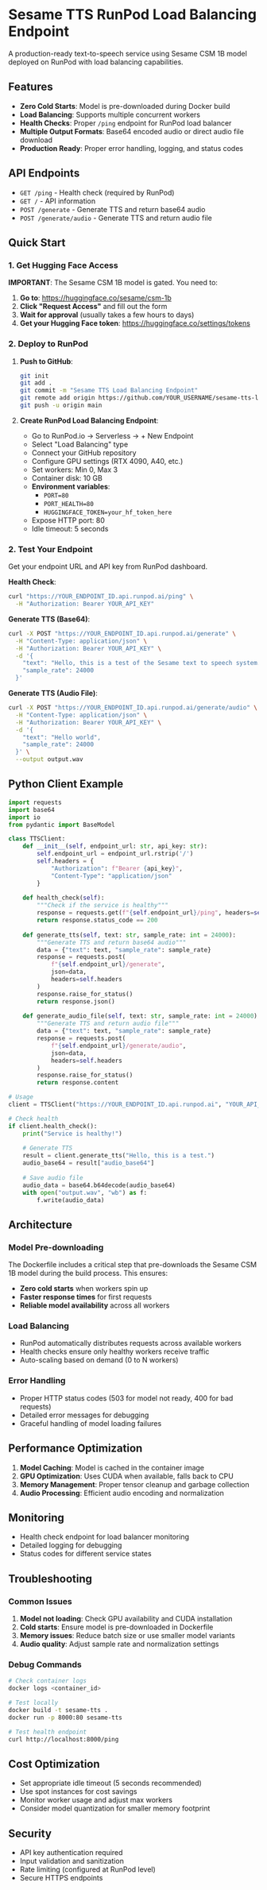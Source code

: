 # Sesame TTS RunPod Load Balancing Endpoint

A production-ready text-to-speech service using Sesame CSM 1B model deployed on RunPod with load balancing capabilities.

## Features

- **Zero Cold Starts**: Model is pre-downloaded during Docker build
- **Load Balancing**: Supports multiple concurrent workers
- **Health Checks**: Proper `/ping` endpoint for RunPod load balancer
- **Multiple Output Formats**: Base64 encoded audio or direct audio file download
- **Production Ready**: Proper error handling, logging, and status codes

## API Endpoints

- `GET /ping` - Health check (required by RunPod)
- `GET /` - API information
- `POST /generate` - Generate TTS and return base64 audio
- `POST /generate/audio` - Generate TTS and return audio file

## Quick Start

### 1. Get Hugging Face Access

**IMPORTANT**: The Sesame CSM 1B model is gated. You need to:

1. **Go to**: https://huggingface.co/sesame/csm-1b
2. **Click "Request Access"** and fill out the form
3. **Wait for approval** (usually takes a few hours to days)
4. **Get your Hugging Face token**: https://huggingface.co/settings/tokens

### 2. Deploy to RunPod

1. **Push to GitHub**:
   ```bash
   git init
   git add .
   git commit -m "Sesame TTS Load Balancing Endpoint"
   git remote add origin https://github.com/YOUR_USERNAME/sesame-tts-lb.git
   git push -u origin main
   ```

2. **Create RunPod Load Balancing Endpoint**:
   - Go to RunPod.io → Serverless → + New Endpoint
   - Select "Load Balancing" type
   - Connect your GitHub repository
   - Configure GPU settings (RTX 4090, A40, etc.)
   - Set workers: Min 0, Max 3
   - Container disk: 10 GB
   - **Environment variables**: 
     - `PORT=80`
     - `PORT_HEALTH=80`
     - `HUGGINGFACE_TOKEN=your_hf_token_here`
   - Expose HTTP port: 80
   - Idle timeout: 5 seconds

### 2. Test Your Endpoint

Get your endpoint URL and API key from RunPod dashboard.

**Health Check**:
```bash
curl "https://YOUR_ENDPOINT_ID.api.runpod.ai/ping" \
  -H "Authorization: Bearer YOUR_API_KEY"
```

**Generate TTS (Base64)**:
```bash
curl -X POST "https://YOUR_ENDPOINT_ID.api.runpod.ai/generate" \
  -H "Content-Type: application/json" \
  -H "Authorization: Bearer YOUR_API_KEY" \
  -d '{
    "text": "Hello, this is a test of the Sesame text to speech system.",
    "sample_rate": 24000
  }'
```

**Generate TTS (Audio File)**:
```bash
curl -X POST "https://YOUR_ENDPOINT_ID.api.runpod.ai/generate/audio" \
  -H "Content-Type: application/json" \
  -H "Authorization: Bearer YOUR_API_KEY" \
  -d '{
    "text": "Hello world",
    "sample_rate": 24000
  }' \
  --output output.wav
```

## Python Client Example

```python
import requests
import base64
import io
from pydantic import BaseModel

class TTSClient:
    def __init__(self, endpoint_url: str, api_key: str):
        self.endpoint_url = endpoint_url.rstrip('/')
        self.headers = {
            "Authorization": f"Bearer {api_key}",
            "Content-Type": "application/json"
        }
    
    def health_check(self):
        """Check if the service is healthy"""
        response = requests.get(f"{self.endpoint_url}/ping", headers=self.headers)
        return response.status_code == 200
    
    def generate_tts(self, text: str, sample_rate: int = 24000):
        """Generate TTS and return base64 audio"""
        data = {"text": text, "sample_rate": sample_rate}
        response = requests.post(
            f"{self.endpoint_url}/generate",
            json=data,
            headers=self.headers
        )
        response.raise_for_status()
        return response.json()
    
    def generate_audio_file(self, text: str, sample_rate: int = 24000):
        """Generate TTS and return audio file"""
        data = {"text": text, "sample_rate": sample_rate}
        response = requests.post(
            f"{self.endpoint_url}/generate/audio",
            json=data,
            headers=self.headers
        )
        response.raise_for_status()
        return response.content

# Usage
client = TTSClient("https://YOUR_ENDPOINT_ID.api.runpod.ai", "YOUR_API_KEY")

# Check health
if client.health_check():
    print("Service is healthy!")
    
    # Generate TTS
    result = client.generate_tts("Hello, this is a test.")
    audio_base64 = result["audio_base64"]
    
    # Save audio file
    audio_data = base64.b64decode(audio_base64)
    with open("output.wav", "wb") as f:
        f.write(audio_data)
```

## Architecture

### Model Pre-downloading
The Dockerfile includes a critical step that pre-downloads the Sesame CSM 1B model during the build process. This ensures:
- **Zero cold starts** when workers spin up
- **Faster response times** for first requests
- **Reliable model availability** across all workers

### Load Balancing
- RunPod automatically distributes requests across available workers
- Health checks ensure only healthy workers receive traffic
- Auto-scaling based on demand (0 to N workers)

### Error Handling
- Proper HTTP status codes (503 for model not ready, 400 for bad requests)
- Detailed error messages for debugging
- Graceful handling of model loading failures

## Performance Optimization

1. **Model Caching**: Model is cached in the container image
2. **GPU Optimization**: Uses CUDA when available, falls back to CPU
3. **Memory Management**: Proper tensor cleanup and garbage collection
4. **Audio Processing**: Efficient audio encoding and normalization

## Monitoring

- Health check endpoint for load balancer monitoring
- Detailed logging for debugging
- Status codes for different service states

## Troubleshooting

### Common Issues

1. **Model not loading**: Check GPU availability and CUDA installation
2. **Cold starts**: Ensure model is pre-downloaded in Dockerfile
3. **Memory issues**: Reduce batch size or use smaller model variants
4. **Audio quality**: Adjust sample rate and normalization settings

### Debug Commands

```bash
# Check container logs
docker logs <container_id>

# Test locally
docker build -t sesame-tts .
docker run -p 8000:80 sesame-tts

# Test health endpoint
curl http://localhost:8000/ping
```

## Cost Optimization

- Set appropriate idle timeout (5 seconds recommended)
- Use spot instances for cost savings
- Monitor worker usage and adjust max workers
- Consider model quantization for smaller memory footprint

## Security

- API key authentication required
- Input validation and sanitization
- Rate limiting (configured at RunPod level)
- Secure HTTPS endpoints
